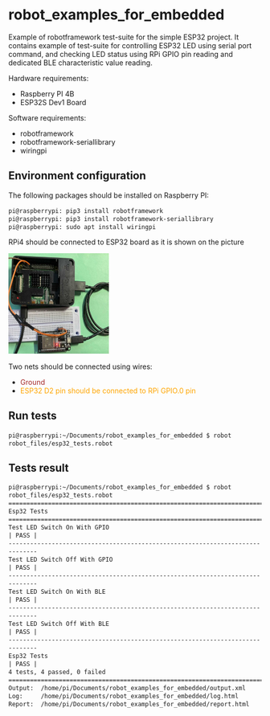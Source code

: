 # robot_examples_for_embedded
Example of robotframework test-suite for the simple ESP32 project. It contains example of test-suite for controlling ESP32 LED using serial port command, and checking LED status using RPi GPIO pin reading and dedicated BLE characteristic value reading.

Hardware requirements:
- Raspberry PI 4B
- ESP32S Dev1 Board

Software requirements:
- robotframework
- robotframework-seriallibrary
- wiringpi

## Environment configuration

The following packages should be installed on Raspberry PI:
```console
pi@raspberrypi: pip3 install robotframework
pi@raspberrypi: pip3 install robotframework-seriallibrary
pi@raspberrypi: sudo apt install wiringpi
```

RPi4 should be connected to ESP32 board as it is shown on the picture

<img src="pics/rpi_esp32_connection.jpg" width="200" height="200" />

Two nets should be connected using wires:
- <span style="color:brown">Ground</span>
- <span style="color:orange">ESP32 D2 pin should be connected to RPi GPIO.0 pin</span>

## Run tests

```console
pi@raspberrypi:~/Documents/robot_examples_for_embedded $ robot robot_files/esp32_tests.robot
```

## Tests result

```console
pi@raspberrypi:~/Documents/robot_examples_for_embedded $ robot robot_files/esp32_tests.robot 
==============================================================================
Esp32 Tests                                                                   
==============================================================================
Test LED Switch On With GPIO                                          | PASS |
------------------------------------------------------------------------------
Test LED Switch Off With GPIO                                         | PASS |
------------------------------------------------------------------------------
Test LED Switch On With BLE                                           | PASS |
------------------------------------------------------------------------------
Test LED Switch Off With BLE                                          | PASS |
------------------------------------------------------------------------------
Esp32 Tests                                                           | PASS |
4 tests, 4 passed, 0 failed
==============================================================================
Output:  /home/pi/Documents/robot_examples_for_embedded/output.xml
Log:     /home/pi/Documents/robot_examples_for_embedded/log.html
Report:  /home/pi/Documents/robot_examples_for_embedded/report.html
```